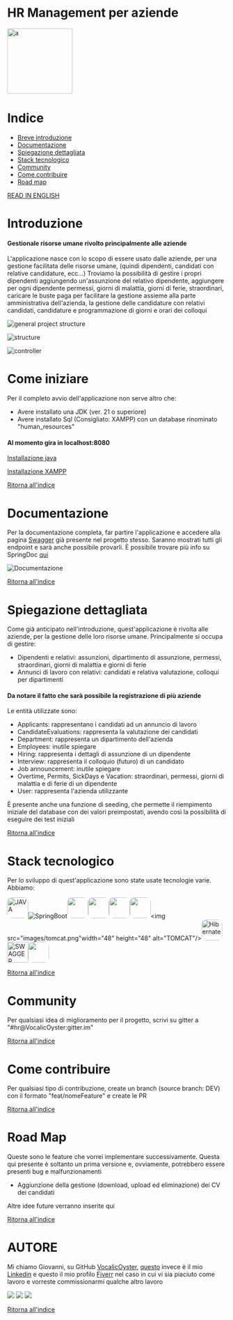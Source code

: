 # HR Management per aziende

<a href="https://www.instagram.com/foreachsolutions/">
<img src="/images/ForeachSolutions.jpg" width="150" height="150" style="border-radius: 2px;" alt="a">
</a>

# Indice

- [Breve introduzione](#introduzione)
- [Documentazione](#documentazione)
- [Spiegazione dettagliata](#spiegazione-dettagliata)
- [Stack tecnologico](#stack-tecnologico)
- [Community](#community)
- [Come contribuire](#come-contribuire)
- [Road map](#road-map)

[READ IN ENGLISH](README_en.md)

# Introduzione

#### Gestionale risorse umane rivolto principalmente alle aziende

L'applicazione nasce con lo scopo di essere usato dalle aziende, per una gestione facilitata
delle risorse umane, (quindi dipendenti, candidati con relative candidature, ecc...)
Troviamo la possibilità di gestire i propri dipendenti aggiungendo un'assunzione del
relativo dipendente, aggiungere per ogni dipendente permessi, giorni di malattia,
giorni di ferie, straordinari, caricare le buste paga per facilitare la gestione assieme alla parte amministrativa
dell'azienda,
la gestione delle candidature con relativi candidati, candidature e programmazione di giorni e orari dei
colloqui

![general project structure](/images/project%20structure.png)

![structure](/images/structure.png)

![controller](/images/controller.png)

# Come iniziare

Per il completo avvio dell'applicazione non serve altro che:

- Avere installato una JDK (ver. 21 o superiore)
- Avere installato Sql (Consigliato: XAMPP) con un database rinominato "human_resources"

#### Al momento gira in localhost:8080

[Installazione java](https://www.java.com/it/download/manual.jsp)

[Installazione XAMPP](https://www.apachefriends.org/it/index.html)

[Ritorna all'indice](#indice)

# Documentazione

Per la documentazione completa, far partire l'applicazione e accedere alla
pagina [Swagger](http://localhost:8080/swagger-ui/index.html)
già presente nel progetto stesso.
Saranno mostrati tutti gli endpoint e sarà anche possibile provarli. È possibile trovare
più info su SpringDoc [qui](https://springdoc.org/)

![Documentazione](/images/documentazione.png)

[Ritorna all'indice](#indice)

# Spiegazione dettagliata

Come già anticipato nell'introduzione, quest'applicazione è rivolta alle aziende,
per la gestione delle loro risorse umane. Principalmente si occupa di gestire:

- Dipendenti e relativi: assunzioni, dipartimento di assunzione, permessi, straordinari, giorni di malattia e giorni di
  ferie
- Annunci di lavoro con relativi: candidati e relativa valutazione, colloqui per dipartimenti

#### Da notare il fatto che sarà possibile la registrazione di più aziende

Le entità utilizzate sono:

- Applicants: rappresentano i candidati ad un annuncio di lavoro
- CandidateEvaluations: rappresenta la valutazione dei candidati
- Department: rappresenta un dipartimento dell'azienda
- Employees: inutile spiegare
- Hiring: rappresenta i dettagli di assunzione di un dipendente
- Interview: rappresenta il colloquio (futuro) di un candidato
- Job announcement: inutile spiegare
- Overtime, Permits, SickDays e Vacation: straordinari, permessi, giorni di malattia e di ferie di un dipendente
- User: rappresenta l'azienda utilizzante

È presente anche una funzione di seeding, che permette il riempimento iniziale del database con dei valori preimpostati,
avendo così la possibilità di eseguire dei test iniziali

[Ritorna all'indice](#indice)

# Stack tecnologico

Per lo sviluppo di quest'applicazione sono state usate tecnologie varie. Abbiamo:


<img src="https://logowik.com/content/uploads/images/java1655.logowik.com.webp" width="48" height="48" style="border-radius: 10px" alt="JAVA"/><img src="/images/icons8-spring-boot-48.png" alt="SpringBoot"/><img src="images/springsecurity.png" width="48" height="48" style="border-radius: 10px"/><img src="https://upload.wikimedia.org/wikipedia/commons/8/87/Sql_data_base_with_logo.png" height="48" style="border-radius: 10px"/><img src="images/springsecurity.png" width="48" height="48" style="border-radius: 10px"/><img src="https://seeklogo.com/images/J/json-web-tokens-jwt-io-logo-C003DEC47A-seeklogo.com.png" width="48" height="48" style="border-radius: 10px"/><img src="images/tomcat.png"width="48" height="48" alt="TOMCAT"/><img src="https://miro.medium.com/v2/resize:fit:400/0*jba3dz1j64rfhl5i.jpg" width="48" height="48" style="border-radius: 10px"  alt="Hibernate" /><img src="https://help.apiary.io/images/swagger-logo.png" width="48" height="48" alt="SWAGGER"/><img src="images/Apache_Feather_Logo.png" width="48" height="48" style="border-radius: 10px"/>

[Ritorna all'indice](#indice)

# Community

Per qualsiasi idea di miglioramento per il progetto, scrivi su gitter a "#hr@VocalicOyster:gitter.im"

[Ritorna all'indice](#indice)

# Come contribuire

Per qualsiasi tipo di contribuzione, create un branch (source branch: DEV) con il formato "feat/nomeFeature"
e create le PR

[Ritorna all'indice](#indice)

# Road Map

Queste sono le feature che vorrei implementare successivamente. Questa qui presente è soltanto un prima versione
e, ovviamente, potrebbero essere presenti bug e malfunzionamenti

- Aggiunzione della gestione (download, upload ed eliminazione) dei CV dei candidati

Altre idee future verranno inserite qui

[Ritorna all'indice](#indice)

# AUTORE

Mi chiamo Giovanni, su GitHub [VocalicOyster](https://github.com/VocalicOyster), [questo]() invece è
il mio [Linkedin]() e questo il mio profilo [Fiverr]() nel caso in cui vi sia piaciuto come lavoro e
vorreste commissionarmi qualche altro lavoro

[![](https://img.shields.io/badge/linkedin-blue?logo=linkedin)](https://www.linkedin.com/in/giovanni-innaimi/)
[![](https://img.shields.io/badge/Fiverr-green?logo=fiverr&labelColor=%23004F1B)](https://it.fiverr.com/giovanniinnaimi)
[![](https://img.shields.io/badge/Instagram-%23E3314C?logo=instagram&logoColor=white)](https://www.instagram.com/foreachsolutions/)

[Ritorna all'indice](#indice)


